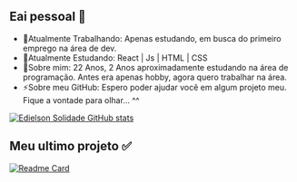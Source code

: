 ## Eai pessoal 👋
- 🔭Atualmente Trabalhando: Apenas estudando, em busca do primeiro emprego na área de dev.
- 🌱Atualmente Estudando: React | Js | HTML | CSS
- 💬Sobre mim: 22 Anos, 2 Anos aproximadamente estudando na área de programação. Antes era apenas hobby, agora quero trabalhar na área.
- ⚡Sobre meu GitHub: Espero poder ajudar você em algum projeto meu. Fique a vontade para olhar... ^^

[![Edielson Solidade GitHub stats](https://github-readme-stats.vercel.app/api?username=EdielsonSolidade&show_icons=true&theme=radical)](https://github.com/EdielsonSolidade/github-readme-stats)


## Meu ultimo projeto ✅<br>
[![Readme Card]([https://github-readme-stats.vercel.app/api/pin/?username=EdielsonSolidade&repo=Search-CEP-Brazil](https://github.com/EdielsonSolidade/Search-CEP-Brazil)
)](https://github.com/EdielsonSolidade/github-readme-stats)
